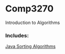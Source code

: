 # Comp3270
Introduction to Algorithms
  
### Includes:
[Java Sorting Algorithms](https://github.com/Crawford-Young/COMP3270/blob/main/ProgrammingAssignment1.java)
